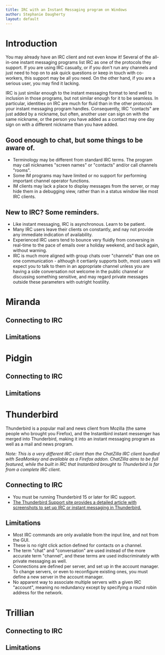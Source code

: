 ```yaml
---
title: IRC with an Instant Messaging program on Windows
author: Stephanie Daugherty
layout: default
---
```


# Introduction
You may already have an IRC client and not even know it! Several of the all-in-one instant messaging programs list IRC as one of the protocols they support. If you are using IRC casually, or if you don't run any channels and just need to hop on to ask quick questions or keep in touch with co-workers, this support may be all you need. On the other hand, if you are a serious user, you may find it lacking.

IRC is just similar enough to the instant messaging format to lend well to inclusion in those programs, but not similar enough for it to be seamless. In particular, identities on IRC are much for fluid than in the other protocols your instant messaging program handles. Consequently, IRC "contacts" are just added by a nickname, but often, another user can sign on with the same nickname, or the person you have added as a contact may one day sign on with a different nickname than you have added.


## Good enough to chat, but some things to be aware of.
 * Terminology may be different from standard IRC terms. The program may call nicknames "screen names" or "contacts" and/or call channels "rooms".
 * Some IM programs may have limited or no support for performing important channel operator functions.
 * IM clients may lack a place to display messages from the server, or may hide them in a debugging view, rather than in a status window like most IRC clients.

## New to IRC? Some reminders.
 * Like instant messaging, IRC is asynchronous. Learn to be patient.
 * Many IRC users leave their clients on constantly, and nay not provide any immediate indication of availability. 
 * Experienced IRC users tend to bounce very fluidly from conversing in real-time to the pace of emails over a holiday weekend, and back again, without warning.
 * IRC is much more aligned with group chats over "channels" than one on one communication - although it certianly supports both, most users will expect you to talk to them in an appropriate channel unless you are having a side conversation not welcome in the public channel or discussing something sensitive, and may regard private messages outside these parameters with outright hostility.

# Miranda

## Connecting to IRC

## Limitations

# Pidgin

## Connecting to IRC

## Limitations

# Thunderbird

Thunderbird is a popular mail and news client from Mozilla (the same people who brought you Firefox), and the Instantbird instant messenger has merged into Thunderbird, making it into an instant messaging program as well as a mail and news program. 

*Note: This is a very different IRC client than the ChatZilla IRC client bundled with SeaMonkey and available as a Firefox addon. ChatZilla aims to be full featured, while the built in IRC that Instantbird brought to Thunderbird is far from a complete IRC client.*

## Connecting to IRC
* You must be running Thunderbird 15 or later for IRC support.
* [The Thunderbird Support site provides a detailed article with screenshots to set up IRC or instant messaging in Thunderbird.](https://support.mozillamessaging.com/en-US/kb/instant-messaging-and-chat)


## Limitations
* Most IRC commands are only available from the input line, and not from the GUI. 
* These is no right click action defined for contacts on a channel.
* The term "chat" and "conversation" are used instead of the more accurate term "channel", and these terms are used indiscriminately with private messaging as well.
* Connections are defined per server, and set up in the account manager. To change servers, or even to reconfigure existing ones, you must define a new server in the account manager.
* No apparent way to associate multiple servers with a given IRC "account", meaning no redundancy except by specifying a round robin address for the network.

# Trillian

## Connecting to IRC

## Limitations

